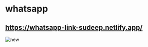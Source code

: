 # whatsapp
## https://whatsapp-link-sudeep.netlify.app/
![new](https://user-images.githubusercontent.com/112026180/202901496-23342855-0fa7-41a4-b109-614386f4adbf.png)

